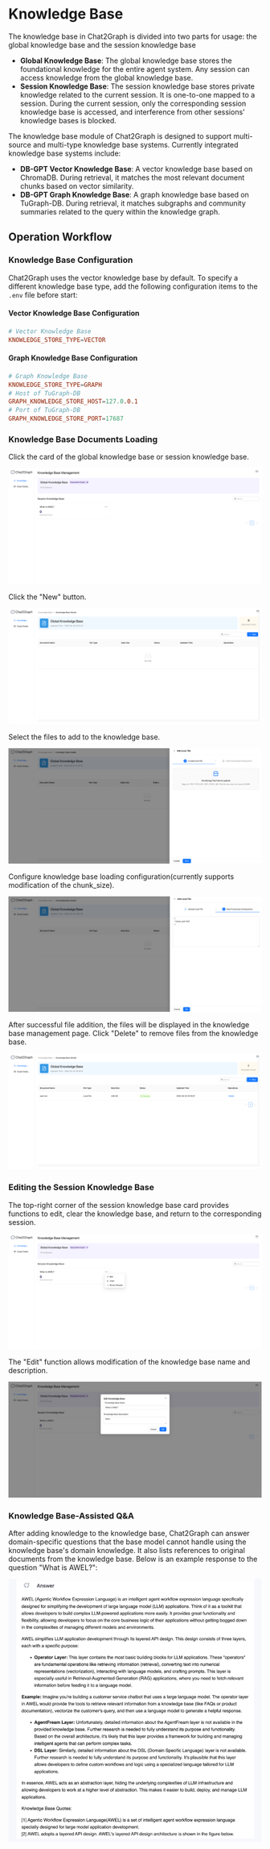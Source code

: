 # Knowledge Base

The knowledge base in Chat2Graph is divided into two parts for usage: the global knowledge base and the session knowledge base

+ **Global Knowledge Base**: The global knowledge base stores the foundational knowledge for the entire agent system. Any session can access knowledge from the global knowledge base.
+ **Session Knowledge Base**: The session knowledge base stores private knowledge related to the current session. It is one-to-one mapped to a session. During the current session, only the corresponding session knowledge base is accessed, and interference from other sessions' knowledge bases is blocked.

The knowledge base module of Chat2Graph is designed to support multi-source and multi-type knowledge base systems. Currently integrated knowledge base systems include:

+ **DB-GPT Vector Knowledge Base**: A vector knowledge base based on ChromaDB. During retrieval, it matches the most relevant document chunks based on vector similarity.
+ **DB-GPT Graph Knowledge Base**: A graph knowledge base based on TuGraph-DB. During retrieval, it matches subgraphs and community summaries related to the query within the knowledge graph.

## Operation Workflow

### Knowledge Base Configuration
Chat2Graph uses the vector knowledge base by default. To specify a different knowledge base type, add the following configuration items to the `.env` file before start:

#### Vector Knowledge Base Configuration
```toml
# Vector Knowledge Base
KNOWLEDGE_STORE_TYPE=VECTOR
```

#### Graph Knowledge Base Configuration
```toml
# Graph Knowledge Base
KNOWLEDGE_STORE_TYPE=GRAPH
# Host of TuGraph-DB
GRAPH_KNOWLEDGE_STORE_HOST=127.0.0.1
# Port of TuGraph-DB
GRAPH_KNOWLEDGE_STORE_PORT=17687
```

### Knowledge Base Documents Loading

Click the card of the global knowledge base or session knowledge base.

![](../../../img/kb-management.png)

Click the "New" button.

![](../../../img/kb-detail.png)

Select the files to add to the knowledge base.

![](../../../img/kb-upload.png)

Configure knowledge base loading configuration(currently supports modification of the chunk_size).

![](../../../img/kb-parameter.png)

After successful file addition, the files will be displayed in the knowledge base management page. Click "Delete" to remove files from the knowledge base.

![](../../../img/kb-load-success.png)

### Editing the Session Knowledge Base
The top-right corner of the session knowledge base card provides functions to edit, clear the knowledge base, and return to the corresponding session.

![](../../../img/kb-edit.png)

The "Edit" function allows modification of the knowledge base name and description.

![](../../../img/kb-edit-name.png)

### Knowledge Base-Assisted Q&A
After adding knowledge to the knowledge base, Chat2Graph can answer domain-specific questions that the base model cannot handle using the knowledge base's domain knowledge. It also lists references to original documents from the knowledge base. Below is an example response to the question "What is AWEL?":

![](../../../img/kb-QA.png)